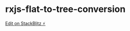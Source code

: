 # rxjs-flat-to-tree-conversion

[Edit on StackBlitz ⚡️](https://stackblitz.com/edit/rxjs-flat-to-tree-conversion)